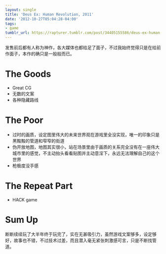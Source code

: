 ```yaml
---
layout: single
title: 'Deus Ex: Human Revolution, 2011'
date: '2012-10-27T05:04:28-04:00'
tags:
- game
tumblr_url: https://rapturer.tumblr.com/post/34405155586/deus-ex-human-revolution-2011
---
```

发售前后都有人称为神作，各大媒体也都给足了面子，不过我始终觉得只是在给前作面子，本作的确只是一般般而已。

# The Goods

- Great CG
- 无数的文案
- 各种隐藏路线

# The Poor

- 过时的画质，设定图里伟大的未来世界观在游戏里全没实现，唯一的印象只是黑黢黢的管道和窄窄的街道
- 伪开放地图，地图其实很小，站在场景里由于画质的关系完全没有在一座伟大城市里的感觉，不主动抬头看看贴图并主动意淫下，永远无法理解自己的这个世界
- 枪极度没手感

# The Repeat Part

- HACK game

# Sum Up

断断续续玩了大半年终于玩完了，实在无甚吸引力，虽然游戏文案够多，设定够好，故事也不错，不过技术过差，而且潜入毫无紧张刺激感可言，只是不断找管道。

